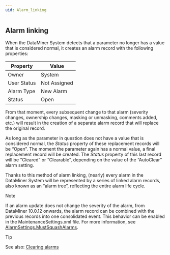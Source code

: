 ```yaml
---
uid: Alarm_linking
---
```


## Alarm linking

When the DataMiner System detects that a parameter no longer has a value that is considered normal, it creates an alarm record with the following properties:

| Property    | Value        |
|-------------|--------------|
| Owner       | System       |
| User Status | Not Assigned |
| Alarm Type  | New Alarm    |
| Status      | Open         |

From that moment, every subsequent change to that alarm (severity changes, ownership changes, masking or unmasking, comments added, etc.) will result in the creation of a separate alarm record that will replace the original record.

As long as the parameter in question does not have a value that is considered normal, the *Status* property of these replacement records will be “Open”. The moment the parameter again has a normal value, a final replacement record will be created. The *Status* property of this last record will be “Cleared” or “Clearable”, depending on the value of the “AutoClear” alarm setting.

Thanks to this method of alarm linking, (nearly) every alarm in the DataMiner System will be represented by a series of linked alarm records, also known as an “alarm tree”, reflecting the entire alarm life cycle.

> [!NOTE]
> If an alarm update does not change the severity of the alarm, from DataMiner 10.0.12 onwards, the alarm record can be combined with the previous records into one consolidated event. This behavior can be enabled in the MaintenanceSettings.xml file. For more information, see [AlarmSettings.MustSquashAlarms](xref:MaintenanceSettings_xml#alarmsettingsmustsquashalarms).

> [!TIP]
> See also:
> [Clearing alarms](Clearing_alarms.md)
